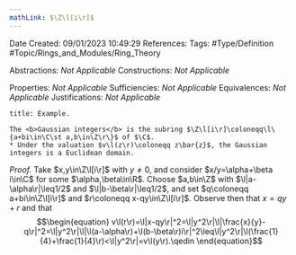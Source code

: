 ```yaml
---
mathLink: $\Z\l[i\r]$
---
```


<div class="topSpace"></div>

Date Created: 09/01/2023 10:49:29
References:
Tags: #Type/Definition #Topic/Rings_and_Modules/Ring_Theory

Abstractions: <i>Not Applicable</i>
Constructions: <i>Not Applicable</i>

Properties: <i>Not Applicable</i>
Sufficiencies: <i>Not Applicable</i>
Equivalences: <i>Not Applicable</i>
Justifications: <i>Not Applicable</i>

``` ad-Example
title: Example.

The <b>Gaussian integers</b> is the subring $\Z\l[i\r]\coloneqq\l\{a+bi\in\C\st a,b\in\Z\r\}$ of $\C$.
* Under the valuation $v\l(z\r)\coloneqq z\bar{z}$, the Gaussian integers is a Euclidean domain.

```

<i>Proof.</i> Take $x,y\in\Z\l[i\r]$ with $y\neq0$, and consider $x/y=\alpha+\beta i\in\C$ for some $\alpha,\beta\in\R$. Choose $a,b\in\Z$ with $\l|a-\alpha\r|\leq1/2$ and $\l|b-\beta\r|\leq1/2$, and set $q\coloneqq a+bi\in\Z\l[i\r]$ and $r\coloneqq x-qy\in\Z\l[i\r]$. Observe then that $x=qy+r$ and that
$$\begin{equation}
    v\l(r\r)=\l|x-qy\r|^2=\l|y^2\r|\l|\frac{x}{y}-q\r|^2=\l|y^2\r|\l|\l(a-\alpha\r)+\l(b-\beta\r)i\r|^2\leq\l|y^2\r|\l(\frac{1}{4}+\frac{1}{4}\r)<\l|y^2\r|=v\l(y\r).\qedin
\end{equation}$$
